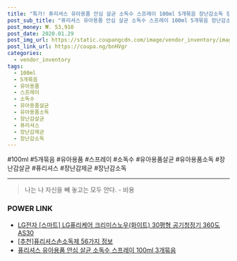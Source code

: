 ```yaml
--- 
title: "특가! 퓨리셔스 유아용품 안심 살균 소독수 스프레이 100ml 5개묶음 장난감소독 장난감살균 유아용품살균..." 
post_sub_title: "퓨리셔스 유아용품 안심 살균 소독수 스프레이 100ml 5개묶음 장난감소독 장난감살균 유아용품살균 장난감제균 유아용품소독, 1" 
post_money: ₩. 53,910 
post_date: 2020.01.29 
post_img_url: https://static.coupangcdn.com/image/vendor_inventory/images/2018/10/06/0/9/e7c535ce-81a4-4213-8581-863d416bdcd2.jpg 
post_link_url: https://coupa.ng/bnHVgr 
categories: 
  - vendor_inventory 
tags: 
  - 100ml 
  - 5개묶음 
  - 유아용품 
  - 스프레이 
  - 소독수 
  - 유아용품살균 
  - 유아용품소독 
  - 장난감살균 
  - 퓨리셔스 
  - 장난감제균 
  - 장난감소독 
--- 
```

  #100ml #5개묶음 #유아용품 #스프레이 #소독수 #유아용품살균 #유아용품소독 #장난감살균 #퓨리셔스 #장난감제균 #장난감소독 
<hr> 

> 나는 나 자신을 빼 놓고는 모두 안다. - 비용 


### POWER LINK

* <a href="https://blog.naver.com/fasyy4321/221779443738" target="_blank">LG전자 [스마트] LG퓨리케어 크리미스노우(화이트) 30평형 공기청정기 360도 AS30</a>
* <a href="https://blog.naver.com/fasyy4321/221788891107" target="_blank">[추천]퓨리셔스손소독제 56가지 정보</a>
* <a href="https://blog.naver.com/fasyy4321/221789252849" target="_blank">퓨리셔스 유아용품 안심 살균 소독수 스프레이 100ml 3개묶음</a>
